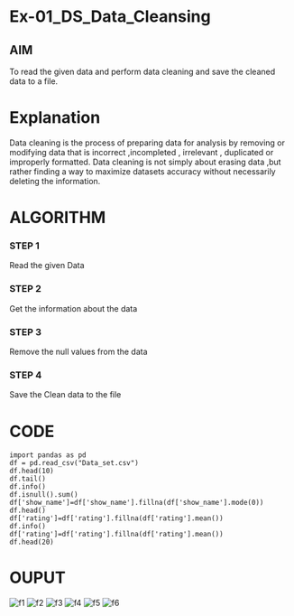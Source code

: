 # Ex-01_DS_Data_Cleansing


## AIM
To read the given data and perform data cleaning and save the cleaned data to a file. 

# Explanation
Data cleaning is the process of preparing data for analysis by removing or modifying data that is incorrect ,incompleted , irrelevant , duplicated or improperly formatted. 
Data cleaning is not simply about erasing data ,but rather finding a way to maximize datasets accuracy without necessarily deleting the information. 

# ALGORITHM
### STEP 1
Read the given Data
### STEP 2
Get the information about the data
### STEP 3
Remove the null values from the data
### STEP 4
Save the Clean data to the file

# CODE
```
import pandas as pd
df = pd.read_csv("Data_set.csv")
df.head(10)
df.tail()
df.info()
df.isnull().sum()
df['show_name']=df['show_name'].fillna(df['show_name'].mode(0))
df.head()
df['rating']=df['rating'].fillna(df['rating'].mean())
df.info()
df['rating']=df['rating'].fillna(df['rating'].mean())
df.head(20)
```
# OUPUT
![f1](https://user-images.githubusercontent.com/94219582/159970189-45e2b104-f0ef-479b-9a51-9d352a3a6565.PNG)
![f2](https://user-images.githubusercontent.com/94219582/159970220-ad5b07a5-0138-47d5-870a-c4bd644e11a5.PNG)
![f3](https://user-images.githubusercontent.com/94219582/159970242-b1222cf7-6d3d-41e4-9f24-fc7f91244af8.PNG)
![f4](https://user-images.githubusercontent.com/94219582/159970286-259c5806-cfb3-4efe-8711-b8dc124a2e80.PNG)
![f5](https://user-images.githubusercontent.com/94219582/159970320-0897470e-761b-4136-b2ed-21cb047ba4b2.PNG)
![f6](https://user-images.githubusercontent.com/94219582/159970370-a38a96cb-5c87-4278-b22d-e668168ae9d9.PNG)

